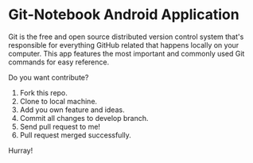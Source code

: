 # Git-Notebook Android Application

Git is the free and open source distributed version control system that's responsible for everything GitHub
related that happens locally on your computer. This app features the most important and commonly
used Git commands for easy reference.

Do you want contribute?
  1. Fork this repo.
  2. Clone to local machine.
  3. Add you own feature and ideas.
  4. Commit all changes to develop branch.
  5. Send pull request to me!
  6. Pull request merged successfully.
  
  Hurray!